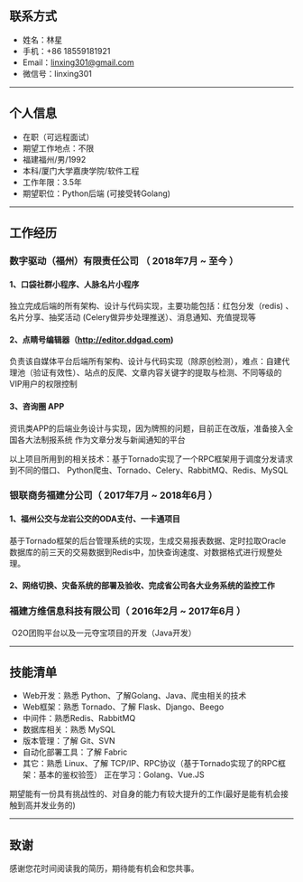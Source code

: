 ## 联系方式
- 姓名：林星
- 手机：+86 18559181921 
- Email：linxing301@gmail.com
- 微信号：linxing301

---
## 个人信息

 - 在职（可远程面试）
 - 期望工作地点：不限
 - 福建福州/男/1992
 - 本科/厦门大学嘉庚学院/软件工程
 - 工作年限：3.5年
 - 期望职位：Python后端 (可接受转Golang)

---
## 工作经历
### 数字驱动（福州）有限责任公司 （ 2018年7月 ~ 至今 ）
#### 1、口袋社群小程序、人脉名片小程序 
​	独立完成后端的所有架构、设计与代码实现，主要功能包括：红包分发（redis) 、名片分享、抽奖活动 (Celery做异步处理推送）、消息通知、充值提现等

#### 2、点睛号编辑器（http://editor.ddgad.com) 
​	负责该自媒体平台后端所有架构、设计与代码实现（除原创检测），难点：自建代理池（验证有效性）、站点的反爬、文章内容关键字的提取与检测、不同等级的VIP用户的权限控制
#### 3、咨询圈 APP
​	资讯类APP的后端业务设计与实现，因为牌照的问题，目前正在改版，准备接入全国各大法制报系统 作为文章分发与新闻通知的平台

以上项目所用到的相关技术：基于Tornado实现了一个RPC框架用于调度分发请求到不同的借口、 Python爬虫、Tornado、Celery、RabbitMQ、Redis、MySQL

### 银联商务福建分公司（ 2017年7月 ~ 2018年6月 ）
#### 1、福州公交与龙岩公交的ODA支付、一卡通项目 
​	基于Tornado框架的后台管理系统的实现，生成交易报表数据、定时拉取Oracle数据库的前三天的交易数据到Redis中，加快查询速度、对数据格式进行规整处理。
#### 2、网络切换、灾备系统的部署及验收、完成省公司各大业务系统的监控工作
### 福建方维信息科技有限公司（ 2016年2月 ~ 2017年6月 ）
​	O2O团购平台以及一元夺宝项目的开发（Java开发）

---
## 技能清单
- Web开发：熟悉 Python、了解Golang、Java、爬虫相关的技术
- Web框架：熟悉 Tornado、了解 Flask、Django、Beego
- 中间件：熟悉Redis、RabbitMQ
- 数据库相关：熟悉 MySQL
- 版本管理：了解 Git、SVN
- 自动化部署工具：了解 Fabric
- 其它：熟悉 Linux、了解 TCP/IP、RPC协议（基于Tornado实现了的RPC框架：基本的鉴权验签）
正在学习：Golang、Vue.JS

期望能有一份具有挑战性的、对自身的能力有较大提升的工作(最好是能有机会接触到高并发业务的)

---
## 致谢
感谢您花时间阅读我的简历，期待能有机会和您共事。